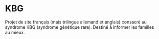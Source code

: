 # KBG
Projet de site français (mais trilingue allemand et anglais) consacré au syndrome KBG (syndrome génétique rare). Destiné à informer les familles au mieux.
